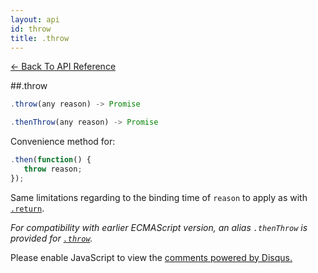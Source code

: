 ```yaml
---
layout: api
id: throw
title: .throw
---
```



[← Back To API Reference](/docs/api-reference.html)
<div class="api-code-section"><markdown>
##.throw

```js
.throw(any reason) -> Promise
```
```js
.thenThrow(any reason) -> Promise
```


Convenience method for:

```js
.then(function() {
   throw reason;
});
```

Same limitations regarding to the binding time of `reason` to apply as with [`.return`](.).

*For compatibility with earlier ECMAScript version, an alias `.thenThrow` is provided for [`.throw`](.).*
</markdown></div>

<div id="disqus_thread"></div>
<script type="text/javascript">
    var disqus_title = ".throw";
    var disqus_shortname = "bluebirdjs";
    var disqus_identifier = "disqus-id-throw";
    
    (function() {
        var dsq = document.createElement("script"); dsq.type = "text/javascript"; dsq.async = true;
        dsq.src = "//" + disqus_shortname + ".disqus.com/embed.js";
        (document.getElementsByTagName("head")[0] || document.getElementsByTagName("body")[0]).appendChild(dsq);
    })();
</script>
<noscript>Please enable JavaScript to view the <a href="https://disqus.com/?ref_noscript" rel="nofollow">comments powered by Disqus.</a></noscript>